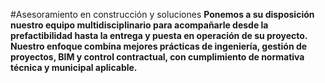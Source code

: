 #Asesoramiento en construcción y soluciones 
**Ponemos a su disposición nuestro equipo multidisciplinario para acompañarle desde la prefactibilidad hasta la entrega y puesta en operación de su proyecto. Nuestro enfoque combina mejores prácticas de ingeniería, gestión de proyectos, BIM y control contractual, con cumplimiento de normativa técnica y municipal aplicable.**
